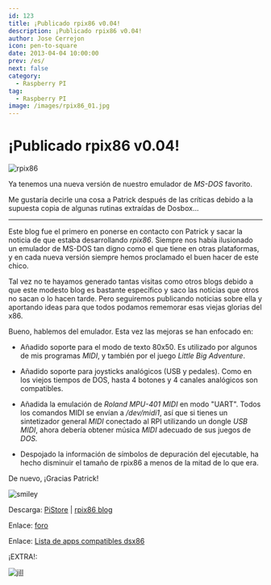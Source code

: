 ```yaml
---
id: 123
title: ¡Publicado rpix86 v0.04!
description: ¡Publicado rpix86 v0.04!
author: Jose Cerrejon
icon: pen-to-square
date: 2013-04-04 10:00:00
prev: /es/
next: false
category:
  - Raspberry PI
tag:
  - Raspberry PI
image: /images/rpix86_01.jpg
---
```


# ¡Publicado rpix86 v0.04!

![rpix86](/images/rpix86_01.jpg)

Ya tenemos una nueva versión de nuestro emulador de *MS-DOS* favorito.

Me gustaría decirle una cosa a Patrick después de las críticas debido a la supuesta copia de algunas rutinas extraídas de Dosbox...

- - -
Este blog fue el primero en ponerse en contacto con Patrick y sacar la noticia de que estaba desarrollando *rpix86*. Siempre nos había ilusionado un emulador de MS-DOS tan digno como el que tiene en otras plataformas, y en cada nueva versión siempre hemos proclamado el buen hacer de este chico. 

Tal vez no te hayamos generado tantas visitas como otros blogs debido a que este modesto blog es bastante específico y saco las noticias que otros no sacan o lo hacen tarde. Pero seguiremos publicando noticias sobre ella y aportando ideas para que todos podamos rememorar esas viejas glorias del x86.

Bueno, hablemos del emulador. Esta vez las mejoras se han enfocado en:

* Añadido soporte para el modo de texto 80x50. Es utilizado por algunos de mis programas *MIDI*, y también por el juego *Little Big Adventure*.

* Añadido soporte para joysticks analógicos (USB y pedales). Como en los viejos tiempos de DOS, hasta 4 botones y 4 canales analógicos son compatibles.

* Añadida la emulación de *Roland MPU-401 MIDI* en modo "UART". Todos los comandos MIDI se envían a */dev/midi1*, así que si tienes un sintetizador general *MIDI* conectado al RPI utilizando un dongle *USB MIDI*, ahora debería obtener música *MIDI* adecuado de sus juegos de *DOS.*

* Despojado la información de símbolos de depuración del ejecutable, ha hecho disminuir el tamaño de rpix86 a menos de la mitad de lo que era.

De nuevo, ¡Gracias Patrick! 

![smiley](/css/sm/smiling.png)

Descarga: [PiStore](http://store.raspberrypi.com/projects/rpix86) | [rpix86 blog](http://rpix86.patrickaalto.com/rdown.html)

Enlace: [foro](http://www.raspberrypi.org/phpBB3/viewtopic.php?f=78&t=32934)

Enlace: [Lista de apps compatibles dsx86](http://dsx86compatibility.pbworks.com/w/page/26738915/Compatibility%20List)

¡EXTRA!:

<a href="/res/jill-of-the-jungle-the-complete-trilogy.zip">![jill](/images/jill_trilogy.jpg "Descarga y juega Jill Of The Jungle Trilogy!")</a>
